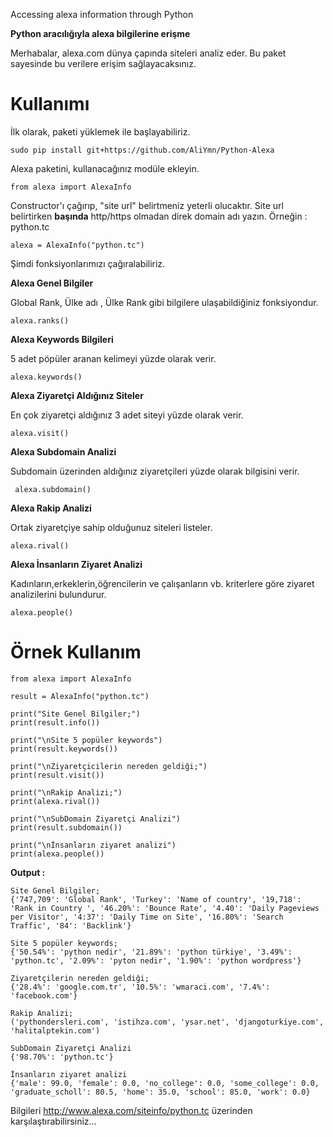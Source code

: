 Accessing alexa information through Python

**Python aracılığıyla alexa bilgilerine erişme**

Merhabalar, alexa.com dünya çapında siteleri analiz eder. Bu paket sayesinde bu verilere erişim sağlayacaksınız.

# Kullanımı

İlk olarak, paketi yüklemek ile başlayabiliriz.

    sudo pip install git+https://github.com/AliYmn/Python-Alexa

Alexa paketini, kullanacağınız modüle ekleyin.

    from alexa import AlexaInfo

Constructor'ı çağırıp, "site url" belirtmeniz yeterli olucaktır. Site url belirtirken
**başında** http/https olmadan direk domain adı yazın. Örneğin : python.tc
 
    alexa = AlexaInfo("python.tc")

Şimdi fonksiyonlarımızı çağıralabiliriz.

**Alexa Genel Bilgiler**

Global Rank, Ülke adı , Ülke Rank gibi bilgilere ulaşabildiğiniz fonksiyondur.

    alexa.ranks()
    
 **Alexa Keywords Bilgileri**
 
 5 adet pöpüler aranan kelimeyi yüzde olarak verir.
 
    alexa.keywords()

**Alexa Ziyaretçi Aldığınız Siteler**

En çok ziyaretçi aldığınız 3 adet siteyi yüzde olarak verir.

    alexa.visit()
    
 **Alexa Subdomain Analizi**
 
 Subdomain üzerinden aldığınız ziyaretçileri yüzde olarak bilgisini verir.
 
     alexa.subdomain()

**Alexa Rakip Analizi**

Ortak ziyaretçiye sahip olduğunuz siteleri listeler.

    alexa.rival()

 **Alexa İnsanların Ziyaret Analizi**
 
 Kadınların,erkeklerin,öğrencilerin ve çalışanların vb. kriterlere göre ziyaret analizilerini bulundurur.
 
    alexa.people()
    
    
    
# Örnek Kullanım

    from alexa import AlexaInfo
    
    result = AlexaInfo("python.tc")
    
    print("Site Genel Bilgiler;")
    print(result.info())
    
    print("\nSite 5 popüler keywords")
    print(result.keywords())
    
    print("\nZiyaretçicilerin nereden geldiği;")
    print(result.visit())
    
    print("\nRakip Analizi;")
    print(alexa.rival())
    
    print("\nSubDomain Ziyaretçi Analizi")
    print(result.subdomain())
    
    print("\nİnsanların ziyaret analizi")
    print(alexa.people())


**Output :**

    Site Genel Bilgiler;
    {'747,709': 'Global Rank', 'Turkey': 'Name of country', '19,718': 'Rank in Country ', '46.20%': 'Bounce Rate', '4.40': 'Daily Pageviews per Visitor', '4:37': 'Daily Time on Site', '16.80%': 'Search Traffic', '84': 'Backlink'}
    
    Site 5 popüler keywords;
    {'50.54%': 'python nedir', '21.89%': 'python türkiye', '3.49%': 'python.tc', '2.09%': 'pyton nedir', '1.90%': 'python wordpress'}
    
    Ziyaretçilerin nereden geldiği;
    {'28.4%': 'google.com.tr', '10.5%': 'wmaraci.com', '7.4%': 'facebook.com'}
    
    Rakip Analizi;
    ('pythondersleri.com', 'istihza.com', 'ysar.net', 'djangoturkiye.com', 'halitalptekin.com')
    
    SubDomain Ziyaretçi Analizi
    {'98.70%': 'python.tc'}
    
    İnsanların ziyaret analizi
    {'male': 99.0, 'female': 0.0, 'no_college': 0.0, 'some_college': 0.0, 'graduate_scholl': 80.5, 'home': 35.0, 'school': 85.0, 'work': 0.0}

    
 Bilgileri http://www.alexa.com/siteinfo/python.tc üzerinden karşılaştırabilirsiniz...
